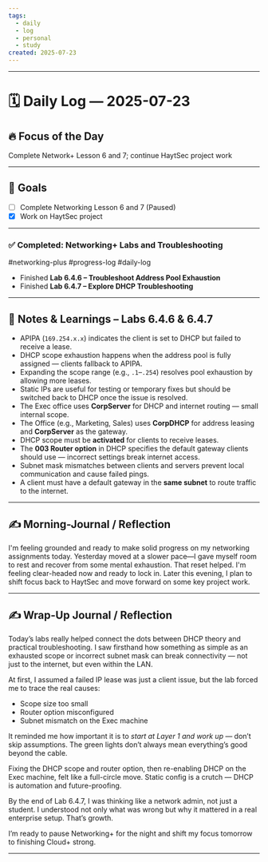 ```yaml
---
tags:
  - daily
  - log
  - personal
  - study
created: 2025-07-23
---
```


---
# 🗓️ Daily Log — 2025-07-23

## 🔥 Focus of the Day  
Complete Network+ Lesson 6 and 7; continue HaytSec project work


---

## 🎯 Goals  
- [ ] Complete Networking Lesson 6 and 7 (Paused)
- [x] Work on HaytSec project 

---

### ✅ Completed: Networking+ Labs and Troubleshooting  
#networking-plus #progress-log #daily-log

- Finished **Lab 6.4.6 – Troubleshoot Address Pool Exhaustion**
- Finished **Lab 6.4.7 – Explore DHCP Troubleshooting**

---
## 🧠 Notes & Learnings – Labs 6.4.6 & 6.4.7 

- APIPA (`169.254.x.x`) indicates the client is set to DHCP but failed to receive a lease.
- DHCP scope exhaustion happens when the address pool is fully assigned — clients fallback to APIPA.
- Expanding the scope range (e.g., `.1`–`.254`) resolves pool exhaustion by allowing more leases.
- Static IPs are useful for testing or temporary fixes but should be switched back to DHCP once the issue is resolved.
- The Exec office uses **CorpServer** for DHCP and internet routing — small internal scope.
- The Office (e.g., Marketing, Sales) uses **CorpDHCP** for address leasing and **CorpServer** as the gateway.
- DHCP scope must be **activated** for clients to receive leases.
- The **003 Router option** in DHCP specifies the default gateway clients should use — incorrect settings break internet access.
- Subnet mask mismatches between clients and servers prevent local communication and cause failed pings.
- A client must have a default gateway in the **same subnet** to route traffic to the internet.

---

## ✍️ Morning-Journal / Reflection  
  
I'm feeling grounded and ready to make solid progress on my networking assignments today. Yesterday moved at a slower pace—I gave myself room to rest and recover from some mental exhaustion. That reset helped. I'm feeling clear-headed now and ready to lock in. Later this evening, I plan to shift focus back to HaytSec and move forward on some key project work.

---

## ✍️ Wrap-Up Journal / Reflection  

Today’s labs really helped connect the dots between DHCP theory and practical troubleshooting. I saw firsthand how something as simple as an exhausted scope or incorrect subnet mask can break connectivity — not just to the internet, but even within the LAN.

At first, I assumed a failed IP lease was just a client issue, but the lab forced me to trace the real causes:
- Scope size too small
- Router option misconfigured
- Subnet mismatch on the Exec machine

It reminded me how important it is to *start at Layer 1 and work up* — don’t skip assumptions. The green lights don’t always mean everything’s good beyond the cable.

Fixing the DHCP scope and router option, then re-enabling DHCP on the Exec machine, felt like a full-circle move. Static config is a crutch — DHCP is automation and future-proofing.

By the end of Lab 6.4.7, I was thinking like a network admin, not just a student. I understood not only what was wrong but why it mattered in a real enterprise setup. That’s growth.

I’m ready to pause Networking+ for the night and shift my focus tomorrow to finishing Cloud+ strong.

---

